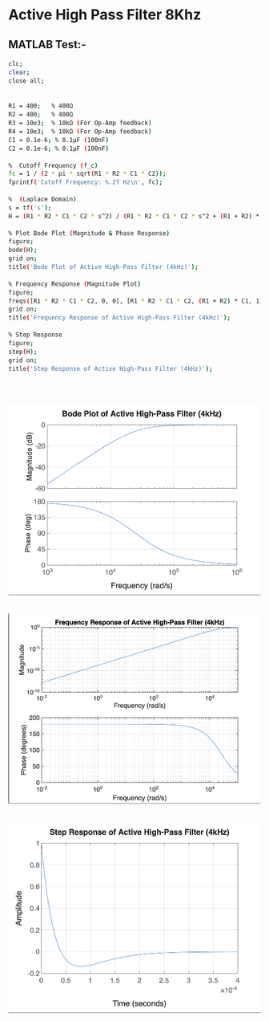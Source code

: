# Active High Pass Filter 8Khz

## MATLAB Test:-

```bash
clc; 
clear; 
close all;


R1 = 400;   % 400Ω
R2 = 400;   % 400Ω
R3 = 10e3;  % 10kΩ (For Op-Amp feedback)
R4 = 10e3;  % 10kΩ (For Op-Amp feedback)
C1 = 0.1e-6; % 0.1µF (100nF)
C2 = 0.1e-6; % 0.1µF (100nF)

%  Cutoff Frequency (f_c)
fc = 1 / (2 * pi * sqrt(R1 * R2 * C1 * C2));
fprintf('Cutoff Frequency: %.2f Hz\n', fc);

%  (Laplace Domain)
s = tf('s');
H = (R1 * R2 * C1 * C2 * s^2) / (R1 * R2 * C1 * C2 * s^2 + (R1 + R2) * C1 * s + 1);

% Plot Bode Plot (Magnitude & Phase Response)
figure;
bode(H);
grid on;
title('Bode Plot of Active High-Pass Filter (4kHz)');

% Frequency Response (Magnitude Plot)
figure;
freqs([R1 * R2 * C1 * C2, 0, 0], [R1 * R2 * C1 * C2, (R1 + R2) * C1, 1]);
grid on;
title('Frequency Response of Active High-Pass Filter (4kHz)');

% Step Response
figure;
step(H);
grid on;
title('Step Response of Active High-Pass Filter (4kHz)');
```
<br>
<br>
<br>


<img src="./img/hpf1.png">

<br>
<br>
<br>

<img src ="./img/hpf2.png">

<br>
<br>
<br>

<img src="./img/hpf3.png">